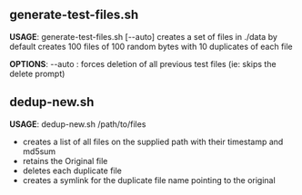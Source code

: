 ## generate-test-files.sh

__USAGE__: generate-test-files.sh [--auto]
    creates a set of files in ./data
    by default creates 100 files of 100 random bytes with 10 duplicates of each file

__OPTIONS__:
    --auto : forces deletion of all previous test files (ie: skips the delete prompt)



## dedup-new.sh

__USAGE__: dedup-new.sh /path/to/files
  - creates a list of all files on the supplied path with their timestamp and md5sum
  - retains the Original file
  - deletes each duplicate file
  - creates a symlink for the duplicate file name pointing to the original
 
 